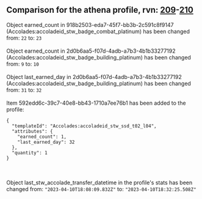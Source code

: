 ## Comparison for the athena profile, rvn: [209](https://github.com/PRO100KatYT/FortniteProfileRevisions/tree/main/profiles/athena/209%20athena.json)-[210](https://github.com/PRO100KatYT/FortniteProfileRevisions/tree/main/profiles/athena/210%20athena.json)

Object earned_count in 918b2503-eda7-45f7-bb3b-2c591c8f9147 (Accolades:accoladeid_stw_badge_combat_platinum) has been changed from: `22` to: `23`
<br><br>
Object earned_count in 2d0b6aa5-f07d-4adb-a7b3-4b1b33277192 (Accolades:accoladeid_stw_badge_building_platinum) has been changed from: `9` to: `10`
<br><br>
Object last_earned_day in 2d0b6aa5-f07d-4adb-a7b3-4b1b33277192 (Accolades:accoladeid_stw_badge_building_platinum) has been changed from: `31` to: `32`
<br><br>
Item 592edd6c-39c7-40e8-bb43-1710a7ee76b1 has been added to the profile:

```
{
  "templateId": "Accolades:accoladeid_stw_ssd_t02_l04",
  "attributes": {
    "earned_count": 1,
    "last_earned_day": 32
  },
  "quantity": 1
}
```

<br><br>
Object last_stw_accolade_transfer_datetime in the profile's stats has been changed from: `"2023-04-10T18:08:09.832Z"` to: `"2023-04-10T18:32:25.508Z"`
<br><br>
